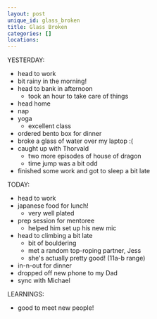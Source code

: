 ```yaml
---
layout: post
unique_id: glass_broken
title: Glass Broken
categories: []
locations: 
---
```


YESTERDAY:
* head to work
* bit rainy in the morning!
* head to bank in afternoon
  * took an hour to take care of things
* head home
* nap
* yoga
  * excellent class
* ordered bento box for dinner
* broke a glass of water over my laptop :(
* caught up with Thorvald
  * two more episodes of house of dragon
  * time jump was a bit odd
* finished some work and got to sleep a bit late

TODAY:
* head to work
* japanese food for lunch!
  * very well plated
* prep session for mentoree
  * helped him set up his new mic
* head to climbing a bit late
  * bit of bouldering
  * met a random top-roping partner, Jess
  * she's actually pretty good! (11a-b range)
* in-n-out for dinner
* dropped off new phone to my Dad
* sync with Michael

LEARNINGS:
* good to meet new people!
